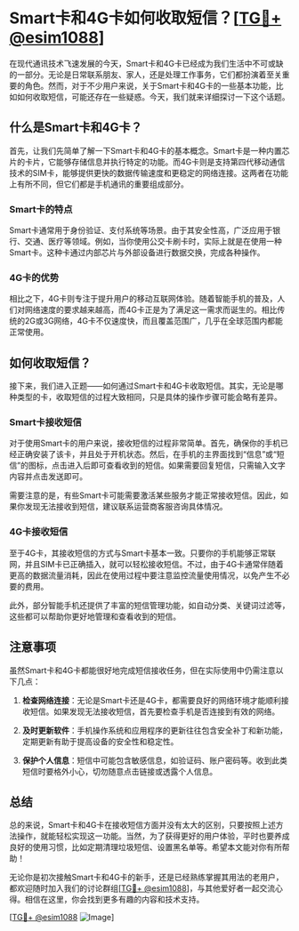 # Smart卡和4G卡如何收取短信？[[TG💪+ @esim1088](https://t.me/s/esim1088)]

在现代通讯技术飞速发展的今天，Smart卡和4G卡已经成为我们生活中不可或缺的一部分。无论是日常联系朋友、家人，还是处理工作事务，它们都扮演着至关重要的角色。然而，对于不少用户来说，关于Smart卡和4G卡的一些基本功能，比如如何收取短信，可能还存在一些疑惑。今天，我们就来详细探讨一下这个话题。

## 什么是Smart卡和4G卡？

首先，让我们先简单了解一下Smart卡和4G卡的基本概念。Smart卡是一种内置芯片的卡片，它能够存储信息并执行特定的功能。而4G卡则是支持第四代移动通信技术的SIM卡，能够提供更快的数据传输速度和更稳定的网络连接。这两者在功能上有所不同，但它们都是手机通讯的重要组成部分。

### Smart卡的特点

Smart卡通常用于身份验证、支付系统等场景。由于其安全性高，广泛应用于银行、交通、医疗等领域。例如，当你使用公交卡刷卡时，实际上就是在使用一种Smart卡。这种卡通过内部芯片与外部设备进行数据交换，完成各种操作。

### 4G卡的优势

相比之下，4G卡则专注于提升用户的移动互联网体验。随着智能手机的普及，人们对网络速度的要求越来越高，而4G卡正是为了满足这一需求而诞生的。相比传统的2G或3G网络，4G卡不仅速度快，而且覆盖范围广，几乎在全球范围内都能正常使用。

## 如何收取短信？

接下来，我们进入正题——如何通过Smart卡和4G卡收取短信。其实，无论是哪种类型的卡，收取短信的过程大致相同，只是具体的操作步骤可能会略有差异。

### Smart卡接收短信

对于使用Smart卡的用户来说，接收短信的过程非常简单。首先，确保你的手机已经正确安装了该卡，并且处于开机状态。然后，在手机的主界面找到“信息”或“短信”的图标，点击进入后即可查看收到的短信。如果需要回复短信，只需输入文字内容并点击发送即可。

需要注意的是，有些Smart卡可能需要激活某些服务才能正常接收短信。因此，如果你发现无法接收到短信，建议联系运营商客服咨询具体情况。

### 4G卡接收短信

至于4G卡，其接收短信的方式与Smart卡基本一致。只要你的手机能够正常联网，并且SIM卡已正确插入，就可以轻松接收短信。不过，由于4G卡通常伴随着更高的数据流量消耗，因此在使用过程中要注意监控流量使用情况，以免产生不必要的费用。

此外，部分智能手机还提供了丰富的短信管理功能，如自动分类、关键词过滤等，这些都可以帮助你更好地管理和查看收到的短信。

## 注意事项

虽然Smart卡和4G卡都能很好地完成短信接收任务，但在实际使用中仍需注意以下几点：

1. **检查网络连接**：无论是Smart卡还是4G卡，都需要良好的网络环境才能顺利接收短信。如果发现无法接收短信，首先要检查手机是否连接到有效的网络。
   
2. **及时更新软件**：手机操作系统和应用程序的更新往往包含安全补丁和新功能，定期更新有助于提高设备的安全性和稳定性。

3. **保护个人信息**：短信中可能包含敏感信息，如验证码、账户密码等。收到此类短信时要格外小心，切勿随意点击链接或透露个人信息。

## 总结

总的来说，Smart卡和4G卡在接收短信方面并没有太大的区别，只要按照上述方法操作，就能轻松实现这一功能。当然，为了获得更好的用户体验，平时也要养成良好的使用习惯，比如定期清理垃圾短信、设置黑名单等。希望本文能对你有所帮助！

无论你是初次接触Smart卡和4G卡的新手，还是已经熟练掌握其用法的老用户，都欢迎随时加入我们的讨论群组[[TG💪+ @esim1088](https://t.me/s/esim1088)]，与其他爱好者一起交流心得。相信在这里，你会找到更多有趣的内容和技术支持。

[[TG💪+ @esim1088](https://t.me/s/esim1088) ![Image](https://i.postimg.cc/4NQfJmqS/Snipaste-2025-05-13-00-14-12.png)]